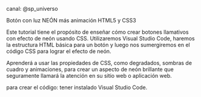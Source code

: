 canal: @sp_universo

Botón con luz NEÓN más animación HTML5 y CSS3

Este tutorial tiene el propósito de enseñar cómo crear botones llamativos con efecto de neón usando CSS.  Utilizaremos Visual Studio Code, haremos la estructura HTML básica para un botón y luego nos sumergiremos en el código CSS para lograr el efecto de neón. 

Aprenderá a usar las propiedades de CSS, como degradados, sombras de cuadro y animaciones, para crear un aspecto de neón brillante que seguramente llamará la atención en su sitio web o aplicación web.


para crear el código: tener instalado Visual Studio Code.